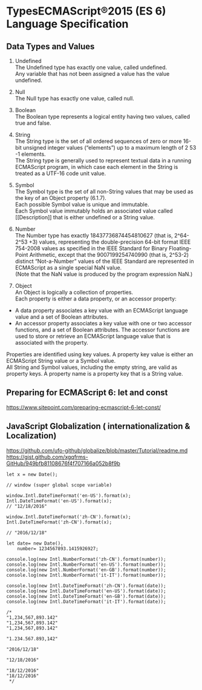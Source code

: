 # TypesECMAScript®2015 (ES 6) Language Specification


## Data Types and Values  

1. Undefined  
The Undefined type has exactly one value, called undefined.  
Any variable that has not been assigned a value has the value undefined.  

2. Null  
The Null type has exactly one value, called null.  

3. Boolean  
The Boolean type represents a logical entity having two values, called true and false.

4. String  
The String type is the set of all ordered sequences of zero or more 16-bit unsigned integer values (“elements”) up to a maximum length of 2 53 -1 elements.  
The String type is generally used to represent textual data in a running ECMAScript program, in which case each element in the String is treated as a UTF-16 code unit value.  

5. Symbol  
The Symbol type is the set of all non-String values that may be used as the key of an Object property (6.1.7).  
Each possible Symbol value is unique and immutable.  
Each Symbol value immutably holds an associated value called [[Description]] that is either undefined or a String value.  

6. Number  
The Number type has exactly 18437736874454810627 (that is, 2^64-2^53 +3) values, representing the double-precision 64-bit format IEEE 754-2008 values as specified in the IEEE Standard for Binary Floating-Point Arithmetic, except that the 9007199254740990 (that is, 2^53-2) distinct “Not-a-Number” values of the IEEE Standard are represented in ECMAScript as a single special NaN value.  
(Note that the NaN value is produced by the program expression NaN.)  

7. Object  
An Object is logically a collection of properties.  
Each property is either a data property, or an accessor property:  
+ A data property associates a key value with an ECMAScript language value and a set of Boolean attributes.  
+ An accessor property associates a key value with one or two accessor functions, and a set of Boolean attributes. 
The accessor functions are used to store or retrieve an ECMAScript language value that is associated with the property.  

Properties are identified using key values. A property key value is either an ECMAScript String value or a Symbol value.  
All String and Symbol values, including the empty string, are valid as property keys. A property 
name is a property key that is a String value.



## Preparing for ECMAScript 6: let and const  

https://www.sitepoint.com/preparing-ecmascript-6-let-const/  





## JavaScript Globalization ( internationalization & Localization)  
https://github.com/ufo-github/globalize/blob/master/Tutorial/readme.md  
https://gist.github.com/xgqfrms-GitHub/949bfb81108676f4f707166a052b8f9b  

```codes
let x = new Date();

// window (super global scope variable)

window.Intl.DateTimeFormat('en-US').format(x);
Intl.DateTimeFormat('en-US').format(x);
// "12/18/2016"

window.Intl.DateTimeFormat('zh-CN').format(x);
Intl.DateTimeFormat('zh-CN').format(x);

// "2016/12/18"

let date= new Date(),
    number= 1234567893.1415926927;

console.log(new Intl.NumberFormat('zh-CN').format(number));
console.log(new Intl.NumberFormat('en-US').format(number));
console.log(new Intl.NumberFormat('en-GB').format(number));
console.log(new Intl.NumberFormat('it-IT').format(number));

console.log(new Intl.DateTimeFormat('zh-CN').format(date));
console.log(new Intl.DateTimeFormat('en-US').format(date));
console.log(new Intl.DateTimeFormat('en-GB').format(date));
console.log(new Intl.DateTimeFormat('it-IT').format(date));

/*
"1,234,567,893.142"
"1,234,567,893.142"
"1,234,567,893.142"

"1.234.567.893,142"

"2016/12/18"

"12/18/2016"

"18/12/2016"
"18/12/2016"
 */

``` 










